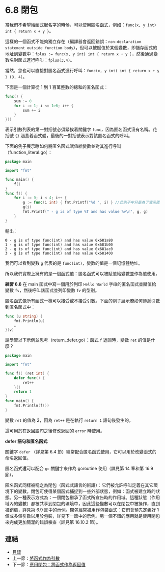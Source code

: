 # 6.8 閉包

當我們不希望給函式起名字的時候，可以使用匿名函式，例如：`func(x, y int) int { return x + y }`。

這樣的一個函式不能夠獨立存在（編譯器會返回錯誤：`non-declaration statement
outside function body`），但可以被賦值於某個變數，即儲存函式的地址到變數中：`fplus := func(x, y int) int { return x + y }`，然後通過變數名對函式進行呼叫：`fplus(3,4)`。

當然，您也可以直接對匿名函式進行呼叫：`func(x, y int) int { return x + y } (3, 4)`。

下面是一個計算從 1 到 1 百萬整數的總和的匿名函式：

```go
func() {
	sum := 0
	for i := 1; i <= 1e6; i++ {
		sum += i
	}
}()
```

表示引數列表的第一對括號必須緊挨着關鍵字 `func`，因為匿名函式沒有名稱。花括號 `{}` 涵蓋着函式體，最後的一對括號表示對該匿名函式的呼叫。

下面的例子展示瞭如何將匿名函式賦值給變數並對其進行呼叫（function_literal.go）：

```go
package main

import "fmt"

func main() {
	f()
}
func f() {
	for i := 0; i < 4; i++ {
		g := func(i int) { fmt.Printf("%d ", i) } //此例子中只是為了演示匿名函式可分配不同的記憶體地址，在現實開發中，不應該把該部分資訊放置到迴圈中。
		g(i)
		fmt.Printf(" - g is of type %T and has value %v\n", g, g)
	}
}
```

輸出：

```
0 - g is of type func(int) and has value 0x681a80
1 - g is of type func(int) and has value 0x681b00
2 - g is of type func(int) and has value 0x681ac0
3 - g is of type func(int) and has value 0x681400
```

我們可以看到變數 `g` 代表的是 `func(int)`，變數的值是一個記憶體地址。

所以我們實際上擁有的是一個函式值：匿名函式可以被賦值給變數並作為值使用。

**練習 6.8** 在 main 函式中寫一個用於列印 `Hello World` 字串的匿名函式並賦值給變數 `fv`，然後呼叫該函式並列印變數 `fv` 的型別。

匿名函式像所有函式一樣可以接受或不接受引數。下面的例子展示瞭如何傳遞引數到匿名函式中：

```go
func (u string) {
	fmt.Println(u)
	…
}(v)
```

請學習以下示例並思考（return_defer.go）：函式 `f` 返回時，變數 `ret` 的值是什麼？

```go
package main

import "fmt"

func f() (ret int) {
	defer func() {
		ret++
	}()
	return 1
}
func main() {
	fmt.Println(f())
}
```

變數 `ret` 的值為 2，因為 `ret++` 是在執行 `return 1` 語句後發生的。

這可用於在返回語句之後修改返回的 `error` 時使用。

**defer 語句和匿名函式**

關鍵字 `defer` （詳見第 6.4 節）經常配合匿名函式使用，它可以用於改變函式的命名返回值。

匿名函式還可以配合 `go` 關鍵字來作為 goroutine 使用（詳見第 14 章和第 16.9 節）。

匿名函式同樣被稱之為閉包（函式式語言的術語）：它們被允許呼叫定義在其它環境下的變數。閉包可使得某個函式捕捉到一些外部狀態，例如：函式被建立時的狀態。另一種表示方式為：一個閉包繼承了函式所宣告時的作用域。這種狀態（作用域內的變數）都被共享到閉包的環境中，因此這些變數可以在閉包中被操作，直到被銷燬，詳見第 6.9 節中的示例。閉包經常被用作包裝函式：它們會預先定義好 1 個或多個引數以用於包裝，詳見下一節中的示例。另一個不錯的應用就是使用閉包來完成更加簡潔的錯誤檢查（詳見第 16.10.2 節）。

## 連結

- [目錄](directory.md)
- 上一節：[將函式作為引數](06.7.md)
- 下一節：[應用閉包：將函式作為返回值](06.9.md)
